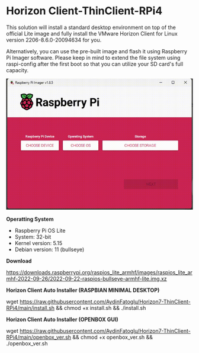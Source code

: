 # Horizon Client-ThinClient-RPi4

This solution will install a standard desktop environment on top of the official Lite image and fully install the VMware Horizon Client for Linux version 2206-8.6.0-20094634 for you.

Alternatively, you can use the pre-built image and flash it using Raspberry Pi Imager software. Please keep in mind to extend the file system using raspi-config after the first boot so that you can utilize your SD card's full capacity. 
    

![Alt Text](https://raw.githubusercontent.com/AydinFatoglu/Horizon7-ThinClient-RPi4/main/Screen%20Recording%20-%20Made%20with%20FlexClip.gif)

**Operatting System**

- Raspberry Pi OS Lite
- System: 32-bit
- Kernel version: 5.15
- Debian version: 11 (bullseye)

**Download**

https://downloads.raspberrypi.org/raspios_lite_armhf/images/raspios_lite_armhf-2022-09-26/2022-09-22-raspios-bullseye-armhf-lite.img.xz

**Horizon Client Auto Installer (RASPBIAN MINIMAL DESKTOP)**


wget https://raw.githubusercontent.com/AydinFatoglu/Horizon7-ThinClient-RPi4/main/install.sh && chmod +x install.sh && ./install.sh

**Horizon Client Auto Installer (OPENBOX GUI)**

wget https://raw.githubusercontent.com/AydinFatoglu/Horizon7-ThinClient-RPi4/main/openbox_ver.sh && chmod +x openbox_ver.sh && ./openbox_ver.sh


